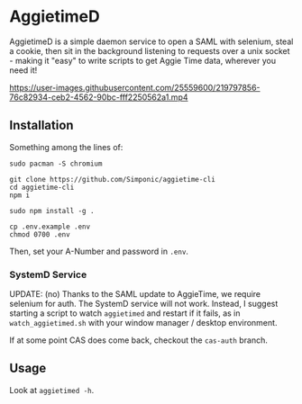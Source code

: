 # AggietimeD

AggietimeD is a simple daemon service to open a SAML with selenium, steal a cookie,
then sit in the background listening to requests over a unix socket - making it 
"easy" to write scripts to get Aggie Time data, wherever you need it!


https://user-images.githubusercontent.com/25559600/219797856-76c82934-ceb2-4562-90bc-fff2250562a1.mp4


## Installation

Something among the lines of:

```
sudo pacman -S chromium

git clone https://github.com/Simponic/aggietime-cli
cd aggietime-cli
npm i

sudo npm install -g .

cp .env.example .env
chmod 0700 .env
```

Then, set your A-Number and password in `.env`.

### SystemD Service

UPDATE: (no) Thanks to the SAML update to AggieTime, we require selenium for auth.
The SystemD service will not work. Instead, I suggest starting a script to watch
`aggietimed` and restart if it fails, as in `watch_aggietimed.sh` with your window
manager / desktop environment.

If at some point CAS does come back, checkout the `cas-auth` branch.

## Usage

Look at `aggietimed -h`.
